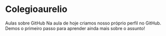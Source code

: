 # Colegioaurelio
Aulas sobre GitHub 
Na aula de hoje criamos nosso próprio perfil no GitHub.
Demos o primeiro passo para aprender ainda mais sobre o assunto!
